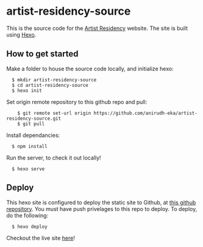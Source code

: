 # artist-residency-source

This is the source code for the [Artist Residency]() website. The site is built using [Hexo](https://hexo.io/).

## How to get started

Make a folder to house the source code locally, and initialize hexo:
```
  $ mkdir artist-residency-source
  $ cd artist-residency-source
  $ hexo init
```
Set origin remote repository to this github repo and pull:

```
	$ git remote set-url origin https://github.com/anirudh-eka/artist-residency-source.git
	$ git pull
```

Install dependancies:

```
  $ npm install
```

Run the server, to check it out locally!
```
  $ hexo serve
```

## Deploy

This hexo site is configured to deploy the static site to Github, at [this github repository](https://github.com/anirudhstuff/anirudhstuff.github.io/tree/master). You must have push privelages to this repo to deploy. To deploy, do the following:

```
  $ hexo deploy
```

Checkout the live site [here](http://anirudhstuff.github.io/)!